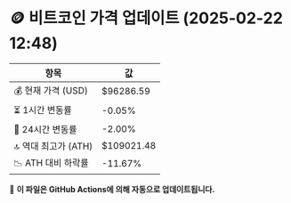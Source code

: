 # 🪙 비트코인 가격 업데이트 (2025-02-22 12:48)

| 항목                | 값 |
|--------------------|----------------|
| 💰 현재 가격 (USD) | $96286.59 |
| ⏳ 1시간 변동률    | -0.05% |
| 📆 24시간 변동률   | -2.00% |
| 🔝 역대 최고가 (ATH) | $109021.48 |
| 📉 ATH 대비 하락률 | -11.67% |

🔄 **이 파일은 GitHub Actions에 의해 자동으로 업데이트됩니다.**
